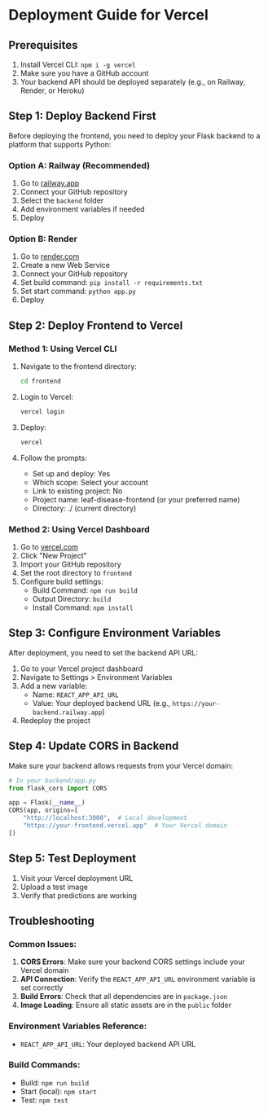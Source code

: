 # Deployment Guide for Vercel

## Prerequisites
1. Install Vercel CLI: `npm i -g vercel`
2. Make sure you have a GitHub account
3. Your backend API should be deployed separately (e.g., on Railway, Render, or Heroku)

## Step 1: Deploy Backend First
Before deploying the frontend, you need to deploy your Flask backend to a platform that supports Python:

### Option A: Railway (Recommended)
1. Go to [railway.app](https://railway.app)
2. Connect your GitHub repository
3. Select the `backend` folder
4. Add environment variables if needed
5. Deploy

### Option B: Render
1. Go to [render.com](https://render.com)
2. Create a new Web Service
3. Connect your GitHub repository
4. Set build command: `pip install -r requirements.txt`
5. Set start command: `python app.py`
6. Deploy

## Step 2: Deploy Frontend to Vercel

### Method 1: Using Vercel CLI
1. Navigate to the frontend directory:
   ```bash
   cd frontend
   ```

2. Login to Vercel:
   ```bash
   vercel login
   ```

3. Deploy:
   ```bash
   vercel
   ```

4. Follow the prompts:
   - Set up and deploy: Yes
   - Which scope: Select your account
   - Link to existing project: No
   - Project name: leaf-disease-frontend (or your preferred name)
   - Directory: ./ (current directory)

### Method 2: Using Vercel Dashboard
1. Go to [vercel.com](https://vercel.com)
2. Click "New Project"
3. Import your GitHub repository
4. Set the root directory to `frontend`
5. Configure build settings:
   - Build Command: `npm run build`
   - Output Directory: `build`
   - Install Command: `npm install`

## Step 3: Configure Environment Variables
After deployment, you need to set the backend API URL:

1. Go to your Vercel project dashboard
2. Navigate to Settings > Environment Variables
3. Add a new variable:
   - Name: `REACT_APP_API_URL`
   - Value: Your deployed backend URL (e.g., `https://your-backend.railway.app`)
4. Redeploy the project

## Step 4: Update CORS in Backend
Make sure your backend allows requests from your Vercel domain:

```python
# In your backend/app.py
from flask_cors import CORS

app = Flask(__name__)
CORS(app, origins=[
    "http://localhost:3000",  # Local development
    "https://your-frontend.vercel.app"  # Your Vercel domain
])
```

## Step 5: Test Deployment
1. Visit your Vercel deployment URL
2. Upload a test image
3. Verify that predictions are working

## Troubleshooting

### Common Issues:
1. **CORS Errors**: Make sure your backend CORS settings include your Vercel domain
2. **API Connection**: Verify the `REACT_APP_API_URL` environment variable is set correctly
3. **Build Errors**: Check that all dependencies are in `package.json`
4. **Image Loading**: Ensure all static assets are in the `public` folder

### Environment Variables Reference:
- `REACT_APP_API_URL`: Your deployed backend API URL

### Build Commands:
- Build: `npm run build`
- Start (local): `npm start`
- Test: `npm test` 